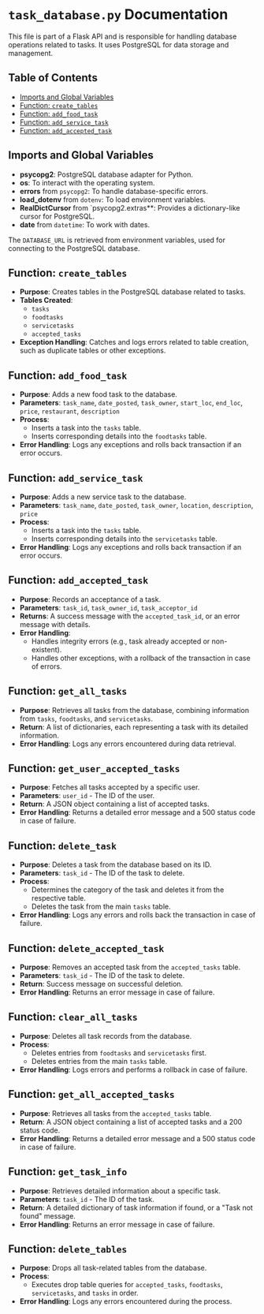 # `task_database.py` Documentation

This file is part of a Flask API and is responsible for handling database operations related to tasks. It uses PostgreSQL for data storage and management.

## Table of Contents

- [Imports and Global Variables](#imports-and-global-variables)
- [Function: `create_tables`](#function-create_tables)
- [Function: `add_food_task`](#function-add_food_task)
- [Function: `add_service_task`](#function-add_service_task)
- [Function: `add_accepted_task`](#function-add_accepted_task)

## Imports and Global Variables

- **psycopg2**: PostgreSQL database adapter for Python.
- **os**: To interact with the operating system.
- **errors** from `psycopg2`: To handle database-specific errors.
- **load_dotenv** from `dotenv`: To load environment variables.
- **RealDictCursor** from `psycopg2.extras\*\*: Provides a dictionary-like cursor for PostgreSQL.
- **date** from `datetime`: To work with dates.

The `DATABASE_URL` is retrieved from environment variables, used for connecting to the PostgreSQL database.

## Function: `create_tables`

- **Purpose**: Creates tables in the PostgreSQL database related to tasks.
- **Tables Created**:
  - `tasks`
  - `foodtasks`
  - `servicetasks`
  - `accepted_tasks`
- **Exception Handling**: Catches and logs errors related to table creation, such as duplicate tables or other exceptions.

## Function: `add_food_task`

- **Purpose**: Adds a new food task to the database.
- **Parameters**: `task_name`, `date_posted`, `task_owner`, `start_loc`, `end_loc`, `price`, `restaurant`, `description`
- **Process**:
  - Inserts a task into the `tasks` table.
  - Inserts corresponding details into the `foodtasks` table.
- **Error Handling**: Logs any exceptions and rolls back transaction if an error occurs.

## Function: `add_service_task`

- **Purpose**: Adds a new service task to the database.
- **Parameters**: `task_name`, `date_posted`, `task_owner`, `location`, `description`, `price`
- **Process**:
  - Inserts a task into the `tasks` table.
  - Inserts corresponding details into the `servicetasks` table.
- **Error Handling**: Logs any exceptions and rolls back transaction if an error occurs.

## Function: `add_accepted_task`

- **Purpose**: Records an acceptance of a task.
- **Parameters**: `task_id`, `task_owner_id`, `task_acceptor_id`
- **Returns**: A success message with the `accepted_task_id`, or an error message with details.
- **Error Handling**:
  - Handles integrity errors (e.g., task already accepted or non-existent).
  - Handles other exceptions, with a rollback of the transaction in case of errors.

## Function: `get_all_tasks`

- **Purpose**: Retrieves all tasks from the database, combining information from `tasks`, `foodtasks`, and `servicetasks`.
- **Return**: A list of dictionaries, each representing a task with its detailed information.
- **Error Handling**: Logs any errors encountered during data retrieval.

## Function: `get_user_accepted_tasks`

- **Purpose**: Fetches all tasks accepted by a specific user.
- **Parameters**: `user_id` - The ID of the user.
- **Return**: A JSON object containing a list of accepted tasks.
- **Error Handling**: Returns a detailed error message and a 500 status code in case of failure.

## Function: `delete_task`

- **Purpose**: Deletes a task from the database based on its ID.
- **Parameters**: `task_id` - The ID of the task to delete.
- **Process**:
  - Determines the category of the task and deletes it from the respective table.
  - Deletes the task from the main `tasks` table.
- **Error Handling**: Logs any errors and rolls back the transaction in case of failure.

## Function: `delete_accepted_task`

- **Purpose**: Removes an accepted task from the `accepted_tasks` table.
- **Parameters**: `task_id` - The ID of the task to delete.
- **Return**: Success message on successful deletion.
- **Error Handling**: Returns an error message in case of failure.

## Function: `clear_all_tasks`

- **Purpose**: Deletes all task records from the database.
- **Process**:
  - Deletes entries from `foodtasks` and `servicetasks` first.
  - Deletes entries from the main `tasks` table.
- **Error Handling**: Logs errors and performs a rollback in case of failure.

## Function: `get_all_accepted_tasks`

- **Purpose**: Retrieves all tasks from the `accepted_tasks` table.
- **Return**: A JSON object containing a list of accepted tasks and a 200 status code.
- **Error Handling**: Returns a detailed error message and a 500 status code in case of failure.

## Function: `get_task_info`

- **Purpose**: Retrieves detailed information about a specific task.
- **Parameters**: `task_id` - The ID of the task.
- **Return**: A detailed dictionary of task information if found, or a "Task not found" message.
- **Error Handling**: Returns an error message in case of failure.

## Function: `delete_tables`

- **Purpose**: Drops all task-related tables from the database.
- **Process**:
  - Executes drop table queries for `accepted_tasks`, `foodtasks`, `servicetasks`, and `tasks` in order.
- **Error Handling**: Logs any errors encountered during the process.

